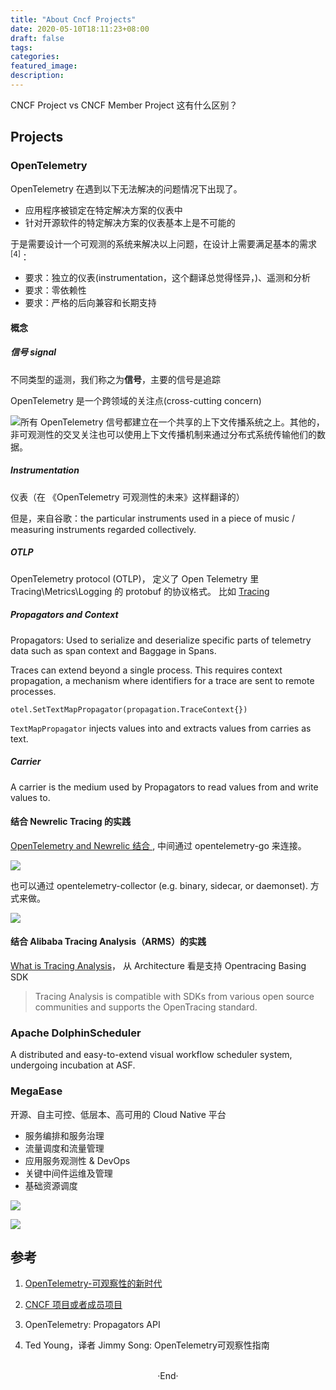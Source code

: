 ```yaml
---
title: "About Cncf Projects"
date: 2020-05-10T18:11:23+08:00
draft: false
tags: 
categories: 
featured_image: 
description: 
---
```

CNCF Project vs CNCF Member Project 这有什么区别？ 

## Projects
### OpenTelemetry
OpenTelemetry 在遇到以下无法解决的问题情况下出现了。

- 应用程序被锁定在特定解决方案的仪表中
- 针对开源软件的特定解决方案的仪表基本上是不可能的

于是需要设计一个可观测的系统来解决以上问题，在设计上需要满足基本的需求<sup>[4]</sup>：

- 要求：独立的仪表(instrumentation，这个翻译总觉得怪异，)、遥测和分析
- 要求：零依赖性
- 要求：严格的后向兼容和长期支持


#### 概念


##### 信号 signal
不同类型的遥测，我们称之为**信号**，主要的信号是追踪

OpenTelemetry 是一个跨领域的关注点(cross-cutting concern)

![](https://raw.githubusercontent.com/rootsongjc/cloud-native-library/master/content/opentelemetry-obervability/images/f5-1.png "所有 OpenTelemetry 信号都建立在一个共享的上下文传播系统之上。其他的，非可观测性的交叉关注也可以使用上下文传播机制来通过分布式系统传输他们的数据。")


##### Instrumentation
仪表（在 《OpenTelemetry 可观测性的未来》这样翻译的）

但是，来自谷歌：the particular instruments used in a piece of music / measuring instruments regarded collectively.

##### OTLP 

OpenTelemetry protocol (OTLP)， 定义了 Open Telemetry 里 Tracing\Metrics\Logging 的 protobuf 的协议格式。 比如 [ Tracing ](https://github.com/open-telemetry/opentelemetry-proto/blob/main/opentelemetry/proto/trace/v1/trace.proto) 


##### Propagators and Context

Propagators: Used to serialize and deserialize specific parts of telemetry data such as span context and Baggage in Spans.

Traces can extend beyond a single process. This requires context propagation, a mechanism where identifiers for a trace are sent to remote processes.


```golang
otel.SetTextMapPropagator(propagation.TraceContext{})
```

`TextMapPropagator` injects values into and extracts values from carries as text.

##### Carrier
A carrier is the medium used by Propagators to read values from and write values to.

#### 结合 Newrelic Tracing 的实践
[ OpenTelemetry and Newrelic 结合 ](https://docs.newrelic.com/docs/integrations/open-source-telemetry-integrations/opentelemetry/opentelemetry-quick-start/), 中间通过 opentelemetry-go 来连接。 

![](https://docs.newrelic.com/44724d5e137a64a9b9f426e1bcddc445/native_otlp.svg)

也可以通过 opentelemetry-collector (e.g. binary, sidecar, or daemonset). 方式来做。

![](https://docs.newrelic.com/2500a84a188882f4b0ecf1d270689112/native_otlp_with_collector.svg) 

#### 结合 Alibaba Tracing Analysis（ARMS）的实践
[What is Tracing Analysis](https://www.alibabacloud.com/help/en/application-real-time-monitoring-service/latest/what-is-tracing-analysis)， 从 Architecture 看是支持 Opentracing Basing SDK

> Tracing Analysis is compatible with SDKs from various open source communities and supports the OpenTracing standard.


### Apache DolphinScheduler
A distributed and easy-to-extend visual workflow scheduler system, undergoing incubation at ASF.


### MegaEase 
开源、自主可控、低层本、高可用的 Cloud Native 平台

- 服务编排和服务治理
- 流量调度和流量管理
- 应用服务观测性 & DevOps
- 关键中间件运维及管理
- 基础资源调度

![](https://megaease.com/imgs/cloud.native.stack.zh.png) 

![](https://megaease.com/imgs/cloud.native.arch.zh.png) 




## 参考

1. [OpenTelemetry-可观察性的新时代 ](https://juejin.im/post/5d3572c1e51d45776147620f)

2. [CNCF 项目或者成员项目](https://landscape.cncf.io/project=member)

3. OpenTelemetry: Propagators API

4. Ted Young，译者 Jimmy Song: OpenTelemetry可观察性指南

<br>

<center>  ·End·  </center>
